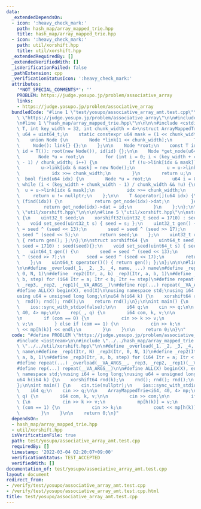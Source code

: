 ```yaml
---
data:
  _extendedDependsOn:
  - icon: ':heavy_check_mark:'
    path: hash_map/array_mapped_trie.hpp
    title: hash_map/array_mapped_trie.hpp
  - icon: ':heavy_check_mark:'
    path: util/xorshift.hpp
    title: util/xorshift.hpp
  _extendedRequiredBy: []
  _extendedVerifiedWith: []
  _isVerificationFailed: false
  _pathExtension: cpp
  _verificationStatusIcon: ':heavy_check_mark:'
  attributes:
    '*NOT_SPECIAL_COMMENTS*': ''
    PROBLEM: https://judge.yosupo.jp/problem/associative_array
    links:
    - https://judge.yosupo.jp/problem/associative_array
  bundledCode: "#line 1 \"test/yosupo/associative_array_amt.test.cpp\"\n#define PROBLEM\
    \ \"https://judge.yosupo.jp/problem/associative_array\"\n\n#include <iostream>\n\
    \n#line 1 \"hash_map/array_mapped_trie.hpp\"\n\n\n\n#include <cstdint>\n\ntemplate<class\
    \ T, int key_width = 32, int chunk_width = 4>\nstruct ArrayMappedTrie {\n    using\
    \ u64 = uint64_t;\n    static constexpr u64 mask = (1 << chunk_width) - 1;\n\n\
    \    union Node {\n        Node *link[1 << chunk_width];\n        T dat;\n   \
    \     Node(): link{} {};\n    };\n\n    Node *root;\n    const T id;\n    ArrayMappedTrie(T\
    \ id = T()): root(new Node()), id(id) {};\n\n    Node *get_node(u64 idx) {\n \
    \       Node *u = root;\n        for (int i = 0; i < (key_width + chunk_width\
    \ - 1) / chunk_width; i++) {\n            if (!u->link[idx & mask])\n        \
    \        u->link[idx & mask] = new Node();\n            u = u->link[idx & mask];\n\
    \            idx >>= chunk_width;\n        }\n        return u;\n    };\n\n  \
    \  bool find(u64 idx) {\n        Node *u = root;\n        u64 i = 0;\n       \
    \ while (i < (key_width + chunk_width - 1) / chunk_width && !u) {\n          \
    \  u = u->link[idx & mask];\n            idx >>= chunk_width;\n        }\n   \
    \     return u != nullptr;\n    };\n\n    T &operator[](u64 idx) {\n        if\
    \ (find(idx)) {\n            return get_node(idx)->dat;\n        }else {\n   \
    \         return get_node(idx)->dat = id;\n        }\n    };\n};\n\n\n#line 1\
    \ \"util/xorshift.hpp\"\n\n\n\n#line 5 \"util/xorshift.hpp\"\n\nstruct xorshift32\
    \ {\n    uint32_t seed;\n    xorshift32(uint32_t seed = 1710) : seed(seed){};\n\
    \    void set_seed(uint32_t s) { seed = s; };\n    uint32_t gen() {\n        seed\
    \ = seed ^ (seed << 13);\n        seed = seed ^ (seed >> 17);\n        seed =\
    \ seed ^ (seed << 5);\n        return seed;\n    };\n    uint32_t operator()()\
    \ { return gen(); };\n};\n\nstruct xorshift64 {\n    uint64_t seed;\n    xorshift64(uint64_t\
    \ seed = 1710) : seed(seed){};\n    void set_seed(uint64_t s) { seed = s; };\n\
    \    uint64_t gen() {\n        seed = seed ^ (seed << 13);\n        seed = seed\
    \ ^ (seed >> 7);\n        seed = seed ^ (seed << 17);\n        return seed;\n\
    \    };\n    uint64_t operator()() { return gen(); };\n};\n\n\n#line 7 \"test/yosupo/associative_array_amt.test.cpp\"\
    \n\n#define _overload(_1, _2, _3, _4, name, ...) name\n#define _rep1(Itr, N) _rep3(Itr,\
    \ 0, N, 1)\n#define _rep2(Itr, a, b) _rep3(Itr, a, b, 1)\n#define _rep3(Itr, a,\
    \ b, step) for (i64 Itr = a; Itr < b; Itr += step)\n#define repeat(...) _overload(__VA_ARGS__,\
    \ _rep3, _rep2, _rep1)(__VA_ARGS__)\n#define rep(...) repeat(__VA_ARGS__)\n\n\
    #define ALL(X) begin(X), end(X)\n\nusing namespace std;\nusing i64 = long long;\n\
    using u64 = unsigned long long;\n\nu64 h(i64 k) {\n    xorshift64 rnd(k);\n  \
    \  rnd(); rnd(); rnd();\n    return rnd();\n};\n\nint main() {\n    cin.tie(nullptr);\n\
    \    ios::sync_with_stdio(false);\n\n    i64 q;\n    cin >> q;\n\n    ArrayMappedTrie<i64,\
    \ 40, 4> mp;\n\n    rep(_, q) {\n        i64 com, k, v;\n\n        cin >> com;\n\
    \n        if (com == 0) {\n            cin >> k >> v;\n            mp[h(k)] =\
    \ v;\n        } else if (com == 1) {\n            cin >> k;\n            cout\
    \ << mp[h(k)] << endl;\n        }\n    }\n\n    return 0;\n}\n"
  code: "#define PROBLEM \"https://judge.yosupo.jp/problem/associative_array\"\n\n\
    #include <iostream>\n\n#include \"../../hash_map/array_mapped_trie.hpp\"\n#include\
    \ \"../../util/xorshift.hpp\"\n\n#define _overload(_1, _2, _3, _4, name, ...)\
    \ name\n#define _rep1(Itr, N) _rep3(Itr, 0, N, 1)\n#define _rep2(Itr, a, b) _rep3(Itr,\
    \ a, b, 1)\n#define _rep3(Itr, a, b, step) for (i64 Itr = a; Itr < b; Itr += step)\n\
    #define repeat(...) _overload(__VA_ARGS__, _rep3, _rep2, _rep1)(__VA_ARGS__)\n\
    #define rep(...) repeat(__VA_ARGS__)\n\n#define ALL(X) begin(X), end(X)\n\nusing\
    \ namespace std;\nusing i64 = long long;\nusing u64 = unsigned long long;\n\n\
    u64 h(i64 k) {\n    xorshift64 rnd(k);\n    rnd(); rnd(); rnd();\n    return rnd();\n\
    };\n\nint main() {\n    cin.tie(nullptr);\n    ios::sync_with_stdio(false);\n\n\
    \    i64 q;\n    cin >> q;\n\n    ArrayMappedTrie<i64, 40, 4> mp;\n\n    rep(_,\
    \ q) {\n        i64 com, k, v;\n\n        cin >> com;\n\n        if (com == 0)\
    \ {\n            cin >> k >> v;\n            mp[h(k)] = v;\n        } else if\
    \ (com == 1) {\n            cin >> k;\n            cout << mp[h(k)] << endl;\n\
    \        }\n    }\n\n    return 0;\n}"
  dependsOn:
  - hash_map/array_mapped_trie.hpp
  - util/xorshift.hpp
  isVerificationFile: true
  path: test/yosupo/associative_array_amt.test.cpp
  requiredBy: []
  timestamp: '2022-03-04 02:20:07+09:00'
  verificationStatus: TEST_ACCEPTED
  verifiedWith: []
documentation_of: test/yosupo/associative_array_amt.test.cpp
layout: document
redirect_from:
- /verify/test/yosupo/associative_array_amt.test.cpp
- /verify/test/yosupo/associative_array_amt.test.cpp.html
title: test/yosupo/associative_array_amt.test.cpp
---
```

